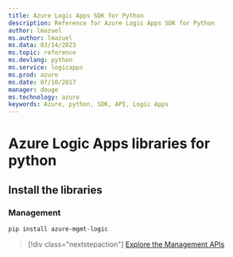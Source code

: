 ```yaml
---
title: Azure Logic Apps SDK for Python
description: Reference for Azure Logic Apps SDK for Python
author: lmazuel
ms.author: lmazuel
ms.data: 03/14/2023
ms.topic: reference
ms.devlang: python
ms.service: logicapps
ms.prod: azure
ms.date: 07/10/2017
manager: douge
ms.technology: azure
keywords: Azure, python, SDK, API, Logic Apps
---
```

# Azure Logic Apps libraries for python

## Install the libraries


### Management

```bash
pip install azure-mgmt-logic
```
> [!div class="nextstepaction"]
> [Explore the Management APIs](/python/api/overview/azure/logicapps/management)